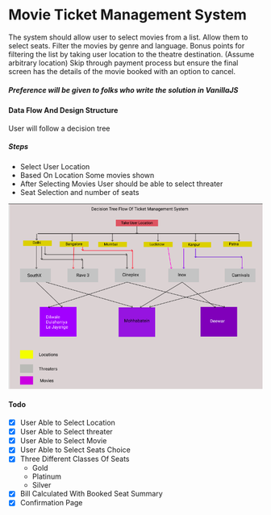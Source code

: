 # Movie Ticket Management System

The system should allow user to select movies from a list. Allow them to select seats. Filter the movies by genre and language. Bonus points for filtering the list by taking user location to the theatre destination. (Assume arbitrary location)
Skip through payment process but ensure the final screen has the details of the movie booked with an option to cancel.

##### Preference will be given to folks who write the solution in VanillaJS

#### Data Flow And Design Structure

User will follow a decision tree

##### Steps

- Select User Location
- Based On Location Some movies shown
- After Selecting Movies User should be able to select threater
- Seat Selection and number of seats

<img src="assets/readme/process.png">

#### Todo

- [x] User Able to Select Location
- [x] User Able to Select threater
- [x] User Able to Select Movie
- [x] User Able to Select Seats Choice
- [x] Three Different Classes Of Seats
  - Gold
  - Platinum
  - Silver
- [x] Bill Calculated With Booked Seat Summary
- [x] Confirmation Page
